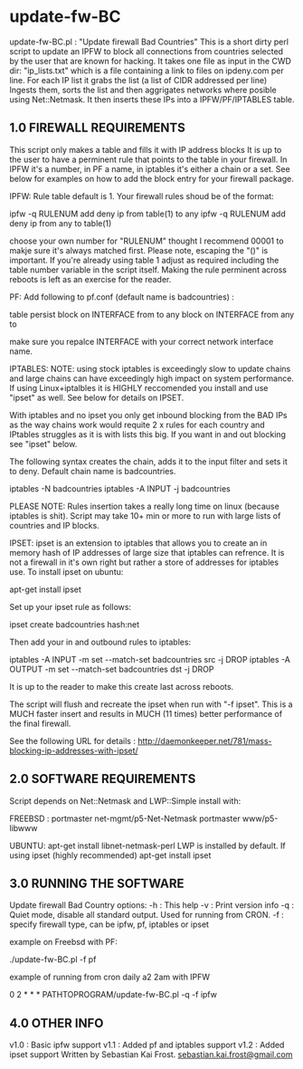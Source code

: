 # update-fw-BC

update-fw-BC.pl : "Update firewall Bad Countries" This is a 
short dirty perl script to update an IPFW to block all 
connections from countries selected by the user that are known
for hacking. It takes one file as input in the CWD dir: 
"ip_lists.txt" which is a file containing a link to files on
ipdeny.com per line. For each IP list it grabs the list 
(a list of CIDR addressed per line) Ingests them, sorts the 
list and then aggrigates networks where posible using 
Net::Netmask. It then inserts these IPs into a IPFW/PF/IPTABLES table.

1.0 FIREWALL REQUIREMENTS
-------------------------
This script only makes a table and fills it with IP address blocks
It is up to the user to have a perminent rule that points to 
the table in your firewall. In IPFW it's a number, in PF a name, in 
iptables it's either a chain or a set. See below for examples on 
how to add the block entry for your firewall package. 

IPFW:
Rule table default is 1. Your firewall rules shoud be of the format:

ipfw -q RULENUM add deny ip from table\(1\) to any
ipfw -q RULENUM add deny ip from any to table\(1\)

choose your own number for "RULENUM" thought I recommend
00001 to makje sure it's always matched first. 
Please note, escaping the "()" is important. If you're already
using table 1 adjust as required including the table number variable
in the script itself. Making the rule perminent
across reboots is left as an exercise for the reader. 

PF:
Add following to pf.conf (default name is badcountries) :

table <badcountries> persist
block on INTERFACE from <badcountries> to any
block on INTERFACE from any to <badcountries>

make sure you repalce INTERFACE with your correct network interface name.

IPTABLES:
NOTE: using stock iptables is exceedingly slow to update chains and
large chains can have exceedingly high impact on system performance. 
If using Linux+iptalbles it is HIGHLY reccomended you install and use 
"ipset" as well. See below for details on IPSET.
 
With iptables and no ipset you only get inbound blocking from the BAD IPs as
the way chains work would requite 2 x rules for each country and 
IPtables struggles as it is with lists this big. If you want in and out 
blocking see "ipset" below.

The following syntax creates the chain, adds it to the input filter and
sets it to deny. Default chain name is badcountries.

iptables -N badcountries
iptables -A INPUT -j badcountries

PLEASE NOTE: Rules insertion takes a really long time on linux 
(because iptables is shit). Script may take 10+  min or more to run 
with large lists of countries and IP blocks. 

IPSET:
ipset is an extension to iptables that allows you to create an in memory
hash of IP addresses of large size that iptables can refrence. It is not 
a firewall in it's own right but rather a store of addresses for iptables
use. To install ipset on ubuntu: 

apt-get install ipset

Set up your ipset rule as follows: 

ipset create badcountries hash:net

Then add your in and outbound rules to iptables: 

iptables -A INPUT -m set --match-set badcountries src -j DROP 
iptables -A OUTPUT -m set --match-set badcountries dst -j DROP

It is up to the reader to make this create last across reboots. 

The script will flush and recreate the ipset when run with 
"-f ipset". This is a MUCH faster insert and results in MUCH (11 times)
better performance of the final firewall. 

See the following URL for details : http://daemonkeeper.net/781/mass-blocking-ip-addresses-with-ipset/

2.0 SOFTWARE REQUIREMENTS
-------------------------
Script depends on Net::Netmask  and LWP::Simple install with:

FREEBSD :
portmaster net-mgmt/p5-Net-Netmask
portmaster www/p5-libwww

UBUNTU: 
apt-get install libnet-netmask-perl
LWP is installed by default. 
If using ipset (highly recommended)
apt-get install ipset

3.0 RUNNING THE SOFTWARE 
------------------------

Update firewall Bad Country options:
-h : This help
-v : Print version info
-q : Quiet mode, disable all standard output. Used for running from CRON.
-f : specify firewall type, can be ipfw, pf, iptables or ipset

example on Freebsd with PF:

./update-fw-BC.pl -f pf

example of running from cron daily a2 2am with IPFW

0 2 * * * PATHTOPROGRAM/update-fw-BC.pl -q -f ipfw

4.0 OTHER INFO
-------------- 
v1.0 : Basic ipfw support
v1.1 : Added pf and iptables support
v1.2 : Added ipset support
Written by Sebastian Kai Frost. sebastian.kai.frost@gmail.com
